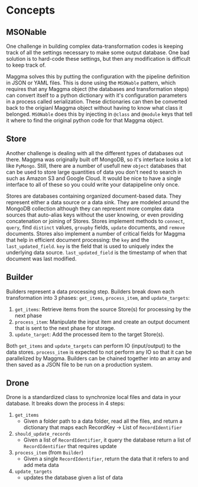 # Concepts

## MSONable

One challenge in building complex data-transformation codes is keeping track of all the settings necessary to make some output database. One bad solution is to hard-code these settings, but then any modification is difficult to keep track of.

Maggma solves this by putting the configuration with the pipeline definition in JSON or YAML files. This is done using the `MSONable` pattern, which requires that any Maggma object (the databases and transformation steps) can convert itself to a python dictionary with it's configuration parameters in a process called serialization. These dictionaries can then be converted back to the origianl Maggma object without having to know what class it belonged. `MSONable` does this by injecting in `@class` and `@module` keys that tell it where to find the original python code for that Maggma object.

## Store

Another challenge is dealing with all the different types of databases out there. Maggma was originally built off MongoDB, so it's interface looks a lot like `PyMongo`. Still, there are a number of usefull new `object` databases that can be used to store large quantities of data you don't need to search in such as Amazon S3 and Google Cloud. It would be nice to have a single interface to all of these so you could write your datapipeline only once.

Stores are databases containing organized document-based data. They represent either a data source or a data sink. They are modeled around the MongoDB collection although they can represent more complex data sources that auto-alias keys without the user knowing, or even providing concatenation or joining of Stores. Stores implement methods to `connect`, `query`, find `distinct` values, `groupby` fields, `update` documents, and `remove` documents. Stores also implement a number of critical fields for Maggma that help in efficient document processing: the `key` and the `last_updated_field`. `key` is the field that is used to uniquely index the underlying data source. `last_updated_field` is the timestamp of when that document was last modified.

## Builder

Builders represent a data processing step. Builders break down each transformation into 3 phases: `get_items`, `process_item`, and `update_targets`:

1. `get_items`: Retrieve items from the source Store(s) for processing by the next phase
2. `process_item`: Manipulate the input item and create an output document that is sent to the next phase for storage.
3. `update_target`: Add the processed item to the target Store(s).

Both `get_items` and `update_targets` can perform IO (input/output) to the data stores. `process_item` is expected to not perform any IO so that it can be parallelized by Maggma. Builders can be chained together into an array and then saved as a JSON file to be run on a production system.

## Drone
Drone is a standardized class to synchronize local files and data in your database. It breaks down the process in 4 steps:

1. `get_items`
    - Given a folder path to a data folder, read all the files, and return a dictionary
        that maps each RecordKey -> List of `RecordIdentifier`
2. `should_update_records`
    - Given a list of `RecordIdentifier`, it query the database return a list of `RecordIdentifier` that requires update
3. `process_item` (from `Builder`)
    - Given a single `RecordIdentifier`, return the data that it refers to and add meta data
4. `update_targets`
    - updates the database given a list of data

